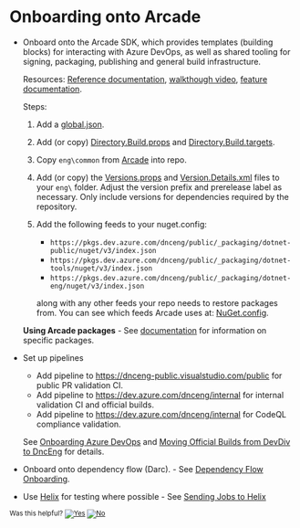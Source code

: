 # Onboarding onto Arcade

- Onboard onto the Arcade SDK, which provides templates (building blocks) for
  interacting with Azure DevOps, as well as shared tooling for signing,
  packaging, publishing and general build infrastructure.  
  
  Resources: [Reference documentation](ArcadeSdk.md), [walkthough video](https://msit.microsoftstream.com/video/e22d2dad-ef72-4cca-9b62-7e33621f86a1), [feature documentation](CorePackages/).

   Steps:
    1. Add a
       [global.json](https://github.com/dotnet/arcade/blob/main/global.json).
    2. Add (or copy)
       [Directory.Build.props](https://github.com/dotnet/arcade/blob/main/Directory.Build.props)
       and
       [Directory.Build.targets](https://github.com/dotnet/arcade/blob/main/Directory.Build.targets).
    3. Copy `eng\common` from
       [Arcade](https://github.com/dotnet/arcade/tree/main/eng/common)
       into repo.
    4. Add (or copy) the
       [Versions.props](https://github.com/dotnet/arcade/blob/main/eng/Versions.props)
       and
       [Version.Details.xml](https://github.com/dotnet/arcade/blob/main/eng/Version.Details.xml)
       files to your `eng\` folder. Adjust the version prefix and prerelease label
       as necessary. Only include versions for dependencies required by the repository.
    5. Add the following feeds to your nuget.config:
       * `https://pkgs.dev.azure.com/dnceng/public/_packaging/dotnet-public/nuget/v3/index.json`
       * `https://pkgs.dev.azure.com/dnceng/public/_packaging/dotnet-tools/nuget/v3/index.json`
       * `https://pkgs.dev.azure.com/dnceng/public/_packaging/dotnet-eng/nuget/v3/index.json`
       
       along with any other feeds your repo needs to restore packages from. You can see which feeds Arcade uses at: [NuGet.config](https://github.com/dotnet/arcade/blob/main/NuGet.config).

    **Using Arcade packages** - See [documentation](CorePackages/) for
    information on specific packages.

- Set up pipelines
  - Add pipeline to https://dnceng-public.visualstudio.com/public for public PR validation CI.
  - Add pipeline to https://dev.azure.com/dnceng/internal for internal validation CI and official builds.
  - Add pipeline to https://dev.azure.com/dnceng/internal for CodeQL compliance validation.

  See [Onboarding Azure DevOps](AzureDevOps/AzureDevOpsOnboarding.md) and [Moving Official Builds from DevDiv to DncEng](AzureDevOps/MovingFromDevDivToDncEng.md) for details.
- Onboard onto dependency flow (Darc). - See [Dependency Flow
  Onboarding](DependencyFlowOnboarding.md).
- Use [Helix](/Documentation/Helix.md) for testing where possible - See [Sending Jobs to Helix](https://github.com/dotnet/arcade/blob/main/Documentation/AzureDevOps/SendingJobsToHelix.md)

<!-- Begin Generated Content: Doc Feedback -->
<sub>Was this helpful? [![Yes](https://helix.dot.net/f/ip/5?p=Documentation%5COnboarding.md)](https://helix.dot.net/f/p/5?p=Documentation%5COnboarding.md) [![No](https://helix.dot.net/f/in)](https://helix.dot.net/f/n/5?p=Documentation%5COnboarding.md)</sub>
<!-- End Generated Content-->
